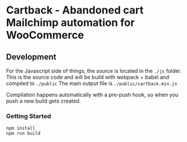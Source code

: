 # Cartback - Abandoned cart Mailchimp automation for WooCommerce

## Development

For the Javascript side of things, the source is located in the `./js` folder.
This is the source code and will be build with webpack + babel and compiled to `./public`
The main output file is `./public/cartback.min.js`

Compilation happens automatically with a pre-push hook, so when you push a new build gets created.

### Getting Started

```shell
npm install
npm run build
```

